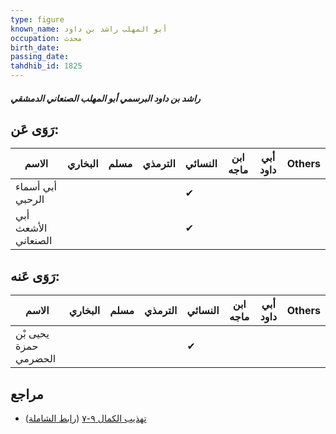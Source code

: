 ```yaml
---
type: figure
known_name: أبو المهلب راشد بن داود
occupation: محدث
birth_date:
passing_date:
tahdhib_id: 1825
---
```

##### راشد بن داود البرسمي أبو المهلب الصنعاني الدمشقي

## رَوَى عَن:
| الاسم               | البخاري | مسلم | الترمذي | النسائي | ابن ماجه | أبي داود | Others |
| ------------------- | ------- | ---- | ------- | ------- | -------- | -------- | ------ |
| أبي أسماء الرحبي    |         |      |         | ✔       |          |          |        |
| أبي الأشعث الصنعاني |         |      |         | ✔       |          |          |        |
## رَوَى عَنه:
| الاسم                 | البخاري | مسلم | الترمذي | النسائي | ابن ماجه | أبي داود | Others |
| --------------------- | ------- | ---- | ------- | ------- | -------- | -------- | ------ |
| يحيى بْن حمزة الحضرمي |         |      |         | ✔       |          |          |        |
## مراجع
- [تهذيب الكمال ٩-٧](obsidian://open?vault=Tahdhib-al-Kamal&file=Figures/١٨٢٥-راشد%20بن%20داود%20البرسمي%20أبو%20المهلب%20الصنعاني%20الدمشقي) ([رابط الشاملة](https://shamela.ws/book/3722/4247))